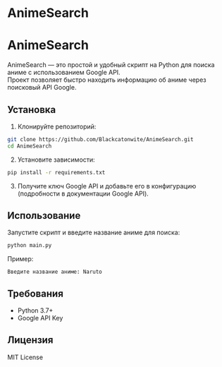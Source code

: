 # AnimeSearch


# AnimeSearch

AnimeSearch — это простой и удобный скрипт на Python для поиска аниме с использованием Google API.  
Проект позволяет быстро находить информацию об аниме через поисковый API Google.

## Установка

1. Клонируйте репозиторий:

```bash
git clone https://github.com/Blackcatonwite/AnimeSearch.git
cd AnimeSearch
```

2. Установите зависимости:

```bash
pip install -r requirements.txt
```

3. Получите ключ Google API и добавьте его в конфигурацию (подробности в документации Google API).

## Использование

Запустите скрипт и введите название аниме для поиска:

```bash
python main.py
```

Пример:

```
Введите название аниме: Naruto
```

## Требования

* Python 3.7+
* Google API Key

## Лицензия

MIT License
